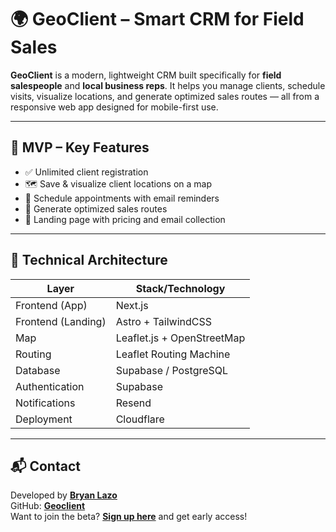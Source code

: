 # 🌍 GeoClient – Smart CRM for Field Sales

**GeoClient** is a modern, lightweight CRM built specifically for **field salespeople** and **local business reps**. It helps you manage clients, schedule visits, visualize locations, and generate optimized sales routes — all from a responsive web app designed for mobile-first use.

---

## 🚀 MVP – Key Features

- ✅ Unlimited client registration
- 🗺️ Save & visualize client locations on a map
- 📅 Schedule appointments with email reminders
- 🧭 Generate optimized sales routes
- 📩 Landing page with pricing and email collection

---

## 🧱 Technical Architecture

| Layer              | Stack/Technology                               |
| ------------------ | ---------------------------------------------- |
| Frontend (App)     | Next.js                                        |
| Frontend (Landing) | Astro + TailwindCSS                            |
| Map                | Leaflet.js + OpenStreetMap                     |
| Routing            | Leaflet Routing Machine                        |
| Database           | Supabase / PostgreSQL                          |
| Authentication     | Supabase                                       |
| Notifications      | Resend                                         |
| Deployment         | Cloudflare                                     |

---

## 📬 Contact

Developed by [**Bryan Lazo**](https://github.com/blazo-dev)  
GitHub: [**Geoclient**](https://github.com/Lazt-Solutions/geoclient)  
Want to join the beta? **[Sign up here](https://meet-geoclient.pages.dev)** and get early access!
